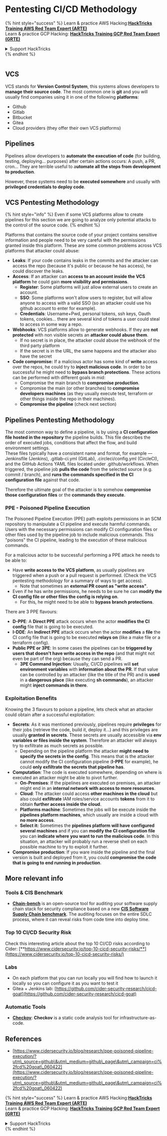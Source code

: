 # Pentesting CI/CD Methodology

{% hint style="success" %}
Learn & practice AWS Hacking:<img src="../.gitbook/assets/image (1).png" alt="" data-size="line">[**HackTricks Training AWS Red Team Expert (ARTE)**](https://training.hacktricks.xyz/courses/arte)<img src="../.gitbook/assets/image (1).png" alt="" data-size="line">\
Learn & practice GCP Hacking: <img src="../.gitbook/assets/image (2).png" alt="" data-size="line">[**HackTricks Training GCP Red Team Expert (GRTE)**<img src="../.gitbook/assets/image (2).png" alt="" data-size="line">](https://training.hacktricks.xyz/courses/grte)

<details>

<summary>Support HackTricks</summary>

* Check the [**subscription plans**](https://github.com/sponsors/carlospolop)!
* **Join the** 💬 [**Discord group**](https://discord.gg/hRep4RUj7f) or the [**telegram group**](https://t.me/peass) or **follow** us on **Twitter** 🐦 [**@hacktricks\_live**](https://twitter.com/hacktricks\_live)**.**
* **Share hacking tricks by submitting PRs to the** [**HackTricks**](https://github.com/carlospolop/hacktricks) and [**HackTricks Cloud**](https://github.com/carlospolop/hacktricks-cloud) github repos.

</details>
{% endhint %}

<figure><img src="../.gitbook/assets/CLOUD-logo-letters.svg" alt=""><figcaption></figcaption></figure>

## VCS

VCS stands for **Version Control System**, this systems allows developers to **manage their source code**. The most common one is **git** and you will usually find companies using it in one of the following **platforms**:

* Github
* Gitlab
* Bitbucket
* Gitea
* Cloud providers (they offer their own VCS platforms)

## Pipelines

Pipelines allow developers to **automate the execution of code** (for building, testing, deploying... purposes) after certain actions occurs: A push, a PR, cron... They are terrible useful to a**utomate all the steps from development to production**.

However, these systems need to be **executed somewhere** and usually with **privileged credentials to deploy code**.

## VCS Pentesting Methodology

{% hint style="info" %}
Even if some VCS platforms allow to create pipelines for this section we are going to analyze only potential attacks to the control of the source code.
{% endhint %}

Platforms that contains the source code of your project contains sensitive information and people need to be very careful with the permissions granted inside this platform. These are some common problems across VCS platforms that attacker could abuse:

* **Leaks**: If your code contains leaks in the commits and the attacker can access the repo (because it's public or because he has access), he could discover the leaks.
* **Access**: If an attacker can **access to an account inside the VCS platform** he could gain **more visibility and permissions**.
  * **Register**: Some platforms will just allow external users to create an account.
  * **SSO**: Some platforms won't allow users to register, but will allow anyone to access with a valid SSO (so an attacker could use his github account to enter for example).
  * **Credentials**: Username+Pwd, personal tokens, ssh keys, Oauth tokens, cookies... there are several kind of tokens a user could steal to access in some way a repo.
* **Webhooks**: VCS platforms allow to generate webhooks. If they are **not protected** with non visible secrets an **attacker could abuse them**.
  * If no secret is in place, the attacker could abuse the webhook of the third party platform
  * If the secret is in the URL, the same happens and the attacker also have the secret
* **Code compromise:** If a malicious actor has some kind of **write** access over the repos, he could try to **inject malicious code**. In order to be successful he might need to **bypass branch protections**. These actions can be performed with different goals in mid:
  * Compromise the main branch to **compromise production**.
  * Compromise the main (or other branches) to **compromise developers machines** (as they usually execute test, terraform or other things inside the repo in their machines).
  * **Compromise the pipeline** (check next section)

## Pipelines Pentesting Methodology

The most common way to define a pipeline, is by using a **CI configuration file hosted in the repository** the pipeline builds. This file describes the order of executed jobs, conditions that affect the flow, and build environment settings.\
These files typically have a consistent name and format, for example — Jenkinsfile (Jenkins), .gitlab-ci.yml (GitLab), .circleci/config.yml (CircleCI), and the GitHub Actions YAML files located under .github/workflows. When triggered, the pipeline job **pulls the code** from the selected source (e.g. commit / branch), and **runs the commands specified in the CI configuration file** against that code.

Therefore the ultimate goal of the attacker is to somehow **compromise those configuration files** or the **commands they execute**.

### PPE - Poisoned Pipeline Execution

The Poisoned Pipeline Execution (PPE) path exploits permissions in an SCM repository to manipulate a CI pipeline and execute harmful commands. Users with the necessary permissions can modify CI configuration files or other files used by the pipeline job to include malicious commands. This "poisons" the CI pipeline, leading to the execution of these malicious commands.

For a malicious actor to be successful performing a PPE attack he needs to be able to:

* Have **write access to the VCS platform**, as usually pipelines are triggered when a push or a pull request is performed. (Check the VCS pentesting methodology for a summary of ways to get access).
  * Note that sometimes an **external PR count as "write access"**.
* Even if he has write permissions, he needs to be sure he can **modify the CI config file or other files the config is relying on**.
  * For this, he might need to be able to **bypass branch protections**.

There are 3 PPE flavours:

* **D-PPE**: A **Direct PPE** attack occurs when the actor **modifies the CI config** file that is going to be executed.
* **I-DDE**: An **Indirect PPE** attack occurs when the actor **modifies** a **file** the CI config file that is going to be executed **relays on** (like a make file or a terraform config).
* **Public PPE or 3PE**: In some cases the pipelines can be **triggered by users that doesn't have write access in the repo** (and that might not even be part of the org) because they can send a PR.
  * **3PE Command Injection**: Usually, CI/CD pipelines will **set environment variables** with **information about the PR**. If that value can be controlled by an attacker (like the title of the PR) and is **used** in a **dangerous place** (like executing **sh commands**), an attacker might **inject commands in there**.

### Exploitation Benefits

Knowing the 3 flavours to poison a pipeline, lets check what an attacker could obtain after a successful exploitation:

* **Secrets**: As it was mentioned previously, pipelines require **privileges** for their jobs (retrieve the code, build it, deploy it...) and this privileges are usually **granted in secrets**. These secrets are usually accessible via **env variables or files inside the system**. Therefore an attacker will always try to exfiltrate as much secrets as possible.
  * Depending on the pipeline platform the attacker **might need to specify the secrets in the config**. This means that is the attacker cannot modify the CI configuration pipeline (**I-PPE** for example), he could **only exfiltrate the secrets that pipeline has**.
* **Computation**: The code is executed somewhere, depending on where is executed an attacker might be able to pivot further.
  * **On-Premises**: If the pipelines are executed on premises, an attacker might end in an **internal network with access to more resources**.
  * **Cloud**: The attacker could access **other machines in the cloud** but also could **exfiltrate** IAM roles/service accounts **tokens** from it to obtain **further access inside the cloud**.
  * **Platforms machine**: Sometimes the jobs will be execute inside the **pipelines platform machines**, which usually are inside a cloud with **no more access**.
  * **Select it:** Sometimes the **pipelines platform will have configured several machines** and if you can **modify the CI configuration file** you can **indicate where you want to run the malicious code**. In this situation, an attacker will probably run a reverse shell on each possible machine to try to exploit it further.
* **Compromise production**: If you ware inside the pipeline and the final version is built and deployed from it, you could **compromise the code that is going to end running in production**.

## More relevant info

### Tools & CIS Benchmark

* [**Chain-bench**](https://github.com/aquasecurity/chain-bench) is an open-source tool for auditing your software supply chain stack for security compliance based on a new [**CIS Software Supply Chain benchmark**](https://github.com/aquasecurity/chain-bench/blob/main/docs/CIS-Software-Supply-Chain-Security-Guide-v1.0.pdf). The auditing focuses on the entire SDLC process, where it can reveal risks from code time into deploy time.

### Top 10 CI/CD Security Risk

Check this interesting article about the top 10 CI/CD risks according to Cider: [**https://www.cidersecurity.io/top-10-cicd-security-risks/**](https://www.cidersecurity.io/top-10-cicd-security-risks/)

### Labs

* On each platform that you can run locally you will find how to launch it locally so you can configure it as you want to test it
* Gitea + Jenkins lab: [https://github.com/cider-security-research/cicd-goat](https://github.com/cider-security-research/cicd-goat)

### Automatic Tools

* [**Checkov**](https://github.com/bridgecrewio/checkov): **Checkov** is a static code analysis tool for infrastructure-as-code.

## References

* [https://www.cidersecurity.io/blog/research/ppe-poisoned-pipeline-execution/?utm\_source=github\&utm\_medium=github\_page\&utm\_campaign=ci%2fcd%20goat\_060422](https://www.cidersecurity.io/blog/research/ppe-poisoned-pipeline-execution/?utm\_source=github\&utm\_medium=github\_page\&utm\_campaign=ci%2fcd%20goat\_060422)

{% hint style="success" %}
Learn & practice AWS Hacking:<img src="../.gitbook/assets/image (1).png" alt="" data-size="line">[**HackTricks Training AWS Red Team Expert (ARTE)**](https://training.hacktricks.xyz/courses/arte)<img src="../.gitbook/assets/image (1).png" alt="" data-size="line">\
Learn & practice GCP Hacking: <img src="../.gitbook/assets/image (2).png" alt="" data-size="line">[**HackTricks Training GCP Red Team Expert (GRTE)**<img src="../.gitbook/assets/image (2).png" alt="" data-size="line">](https://training.hacktricks.xyz/courses/grte)

<details>

<summary>Support HackTricks</summary>

* Check the [**subscription plans**](https://github.com/sponsors/carlospolop)!
* **Join the** 💬 [**Discord group**](https://discord.gg/hRep4RUj7f) or the [**telegram group**](https://t.me/peass) or **follow** us on **Twitter** 🐦 [**@hacktricks\_live**](https://twitter.com/hacktricks\_live)**.**
* **Share hacking tricks by submitting PRs to the** [**HackTricks**](https://github.com/carlospolop/hacktricks) and [**HackTricks Cloud**](https://github.com/carlospolop/hacktricks-cloud) github repos.

</details>
{% endhint %}
